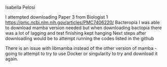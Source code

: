 Isabella Pelosi

I attempted downloading Paper 3 from Biologist 1 
https://pmc.ncbi.nlm.nih.gov/articles/PMC7406220/ Bacteropia
I was able to download mamba version needed but when downloading bactopia there was a lot of lagging and test finishing kept hanging
Next steps after downloading would be to attempt running the codes listed in the github

There is an issue with libmamba instead of the other version of mamba - going to attempt to try to use Docker or singularity to try and download it again.


